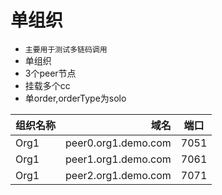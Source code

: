 # 单组织
- `主要用于测试多链码调用`
- 单组织
- 3个peer节点
- 挂载多个cc
- 单order,orderType为solo


| 组织名称 | 域名 | 端口 |
| :------| ------: | :------: |
| Org1 | peer0.org1.demo.com | 7051 |
| Org1 | peer1.org1.demo.com | 7061 |
| Org1 | peer2.org1.demo.com | 7071 |